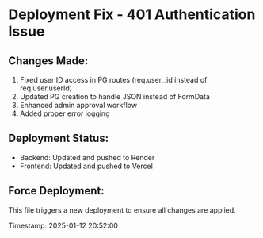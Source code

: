 # Deployment Fix - 401 Authentication Issue

## Changes Made:
1. Fixed user ID access in PG routes (req.user._id instead of req.user.userId)
2. Updated PG creation to handle JSON instead of FormData
3. Enhanced admin approval workflow
4. Added proper error logging

## Deployment Status:
- Backend: Updated and pushed to Render
- Frontend: Updated and pushed to Vercel

## Force Deployment:
This file triggers a new deployment to ensure all changes are applied.

Timestamp: 2025-01-12 20:52:00